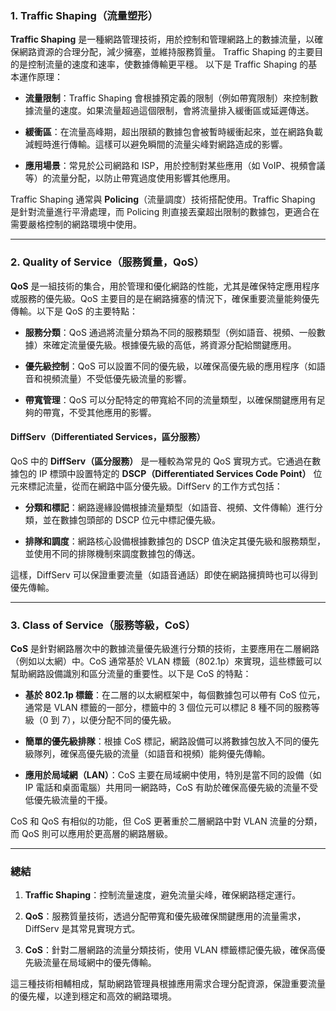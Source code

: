 ### 1. Traffic Shaping（流量塑形）

**Traffic Shaping** 是一種網路管理技術，用於控制和管理網路上的數據流量，以確保網路資源的合理分配，減少擁塞，並維持服務質量。
Traffic Shaping 的主要目的是控制流量的速度和速率，使數據傳輸更平穩。
以下是 Traffic Shaping 的基本運作原理：

- **流量限制**：Traffic Shaping 會根據預定義的限制（例如帶寬限制）來控制數據流量的速度。如果流量超過這個限制，會將流量排入緩衝區或延遲傳送。
    
- **緩衝區**：在流量高峰期，超出限額的數據包會被暫時緩衝起來，並在網路負載減輕時進行傳輸。這樣可以避免瞬間的流量尖峰對網路造成的影響。
    
- **應用場景**：常見於公司網路和 ISP，用於控制對某些應用（如 VoIP、視頻會議等）的流量分配，以防止帶寬過度使用影響其他應用。
    

Traffic Shaping 通常與 **Policing**（流量調度）技術搭配使用。Traffic Shaping 是針對流量進行平滑處理，而 Policing 則直接丟棄超出限制的數據包，更適合在需要嚴格控制的網路環境中使用。

---

### 2. Quality of Service（服務質量，QoS）

**QoS** 是一組技術的集合，用於管理和優化網路的性能，尤其是確保特定應用程序或服務的優先級。QoS 主要目的是在網路擁塞的情況下，確保重要流量能夠優先傳輸。以下是 QoS 的主要特點：

- **服務分類**：QoS 通過將流量分類為不同的服務類型（例如語音、視頻、一般數據）來確定流量優先級。根據優先級的高低，將資源分配給關鍵應用。
    
- **優先級控制**：QoS 可以設置不同的優先級，以確保高優先級的應用程序（如語音和視頻流量）不受低優先級流量的影響。
    
- **帶寬管理**：QoS 可以分配特定的帶寬給不同的流量類型，以確保關鍵應用有足夠的帶寬，不受其他應用的影響。
    

#### DiffServ（Differentiated Services，區分服務）

QoS 中的 **DiffServ（區分服務）** 是一種較為常見的 QoS 實現方式。它通過在數據包的 IP 標頭中設置特定的 **DSCP（Differentiated Services Code Point）** 位元來標記流量，從而在網路中區分優先級。DiffServ 的工作方式包括：

- **分類和標記**：網路邊緣設備根據流量類型（如語音、視頻、文件傳輸）進行分類，並在數據包頭部的 DSCP 位元中標記優先級。
    
- **排隊和調度**：網路核心設備根據數據包的 DSCP 值決定其優先級和服務類型，並使用不同的排隊機制來調度數據包的傳送。
    

這樣，DiffServ 可以保證重要流量（如語音通話）即使在網路擁擠時也可以得到優先傳輸。

---

### 3. Class of Service（服務等級，CoS）

**CoS** 是針對網路層次中的數據流量優先級進行分類的技術，主要應用在二層網路（例如以太網）中。CoS 通常基於 VLAN 標籤（802.1p）來實現，這些標籤可以幫助網路設備識別和區分流量的重要性。以下是 CoS 的特點：

- **基於 802.1p 標籤**：在二層的以太網框架中，每個數據包可以帶有 CoS 位元，通常是 VLAN 標籤的一部分，標籤中的 3 個位元可以標記 8 種不同的服務等級（0 到 7），以便分配不同的優先級。
    
- **簡單的優先級排隊**：根據 CoS 標記，網路設備可以將數據包放入不同的優先級隊列，確保高優先級的流量（如語音和視頻）能夠優先傳輸。
    
- **應用於局域網（LAN）**：CoS 主要在局域網中使用，特別是當不同的設備（如 IP 電話和桌面電腦）共用同一網路時，CoS 有助於確保高優先級的流量不受低優先級流量的干擾。
    

CoS 和 QoS 有相似的功能，但 CoS 更著重於二層網路中對 VLAN 流量的分類，而 QoS 則可以應用於更高層的網路層級。

---

### 總結

1. **Traffic Shaping**：控制流量速度，避免流量尖峰，確保網路穩定運行。
    
2. **QoS**：服務質量技術，透過分配帶寬和優先級確保關鍵應用的流量需求，DiffServ 是其常見實現方式。
    
3. **CoS**：針對二層網路的流量分類技術，使用 VLAN 標籤標記優先級，確保高優先級流量在局域網中的優先傳輸。
    

這三種技術相輔相成，幫助網路管理員根據應用需求合理分配資源，保證重要流量的優先權，以達到穩定和高效的網路環境。